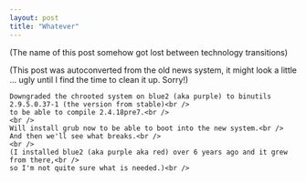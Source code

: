 ```yaml
---
layout: post
title: "Whatever"
---
```

(The name of this post somehow got lost between technology transitions)

(This post was autoconverted from the old news system,
it might look a little ... ugly until I find the time
to clean it up.
Sorry!)

    Downgraded the chrooted system on blue2 (aka purple) to binutils 2.9.5.0.37-1 (the version from stable)<br />
    to be able to compile 2.4.18pre7.<br />
    <br />
    Will install grub now to be able to boot into the new system.<br />
    And then we'll see what breaks.<br />
    <br />
    (I installed blue2 (aka purple aka red) over 6 years ago and it grew from there,<br />
    so I'm not quite sure what is needed.)<br />


